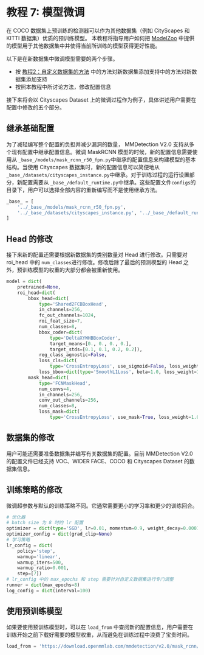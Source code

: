 # 教程 7: 模型微调

在 COCO 数据集上预训练的检测器可以作为其他数据集（例如 CityScapes 和 KITTI 数据集）优质的预训练模型。
本教程将指导用户如何把 [ModelZoo](../model_zoo.md) 中提供的模型用于其他数据集中并使得当前所训练的模型获得更好性能。

以下是在新数据集中微调模型需要的两个步骤。

- 按 [教程2：自定义数据集的方法](customize_dataset.md) 中的方法对新数据集添加支持中的方法对新数据集添加支持
- 按照本教程中所讨论方法，修改配置信息

接下来将会以 Cityscapes Dataset 上的微调过程作为例子，具体讲述用户需要在配置中修改的五个部分。

## 继承基础配置

为了减轻编写整个配置的负担并减少漏洞的数量， MMDetection V2.0 支持从多个现有配置中继承配置信息。微调 MaskRCNN 模型的时候，新的配置信息需要使用从 `_base_/models/mask_rcnn_r50_fpn.py`中继承的配置信息来构建模型的基本结构。当使用 Cityscapes 数据集时，新的配置信息可以简便地从`_base_/datasets/cityscapes_instance.py`中继承。对于训练过程的运行设置部分，新配置需要从 `_base_/default_runtime.py`中继承。这些配置文件`configs`的目录下，用户可以选择全部内容的重新编写而不是使用继承方法。

```python
_base_ = [
    '../_base_/models/mask_rcnn_r50_fpn.py',
    '../_base_/datasets/cityscapes_instance.py', '../_base_/default_runtime.py'
]
```


##  Head 的修改
接下来新的配置还需要根据新数据集的类别数量对 Head 进行修改。只需要对 roi_head 中的 `num_classes`进行修改。修改后除了最后的预测模型的 Head 之外，预训练模型的权重的大部分都会被重新使用。

```python
model = dict(
    pretrained=None,
    roi_head=dict(
        bbox_head=dict(
            type='Shared2FCBBoxHead',
            in_channels=256,
            fc_out_channels=1024,
            roi_feat_size=7,
            num_classes=8,
            bbox_coder=dict(
                type='DeltaXYWHBBoxCoder',
                target_means=[0., 0., 0., 0.],
                target_stds=[0.1, 0.1, 0.2, 0.2]),
            reg_class_agnostic=False,
            loss_cls=dict(
                type='CrossEntropyLoss', use_sigmoid=False, loss_weight=1.0),
            loss_bbox=dict(type='SmoothL1Loss', beta=1.0, loss_weight=1.0)),
        mask_head=dict(
            type='FCNMaskHead',
            num_convs=4,
            in_channels=256,
            conv_out_channels=256,
            num_classes=8,
            loss_mask=dict(
                type='CrossEntropyLoss', use_mask=True, loss_weight=1.0))))
```

## 数据集的修改
用户可能还需要准备数据集并编写有关数据集的配置。目前 MMDetection V2.0 的配置文件已经支持 VOC、WIDER FACE、COCO 和 Cityscapes Dataset 的数据集信息。

## 训练策略的修改
微调超参数与默认的训练策略不同。它通常需要更小的学习率和更少的训练回合。

```python
# 优化器
# batch size 为 8 时的 lr 配置
optimizer = dict(type='SGD', lr=0.01, momentum=0.9, weight_decay=0.0001)
optimizer_config = dict(grad_clip=None)
# 学习策略
lr_config = dict(
    policy='step',
    warmup='linear',
    warmup_iters=500,
    warmup_ratio=0.001,
    step=[7])
# lr_config 中的 max_epochs 和 step 需要针对自定义数据集进行专门调整
runner = dict(max_epochs=8)
log_config = dict(interval=100)
```

## 使用预训练模型

如果要使用预训练模型时，可以在 `load_from` 中查阅新的配置信息，用户需要在训练开始之前下载好需要的模型权重，从而避免在训练过程中浪费了宝贵时间。
```python
load_from = 'https://download.openmmlab.com/mmdetection/v2.0/mask_rcnn/mask_rcnn_r50_caffe_fpn_mstrain-poly_3x_coco/mask_rcnn_r50_caffe_fpn_mstrain-poly_3x_coco_bbox_mAP-0.408__segm_mAP-0.37_20200504_163245-42aa3d00.pth'  # noqa
```
